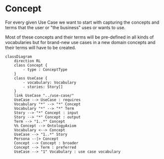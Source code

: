 # Concept

For every given Use Case we want to start with capturing the concepts and
terms that the user or "the business" uses or wants to use.

Most of these concepts and their terms will be pre-defined in all kinds of
vocabularies but for brand-new use cases in a new domain concepts and their
terms will have to be created.

``` mermaid
classDiagram
    direction RL
    class Concept {
        - type : ConceptType
    }
    class UseCase {
        - vocabulary: Vocabulary
        - stories: Story[]
    }
    link UseCase "../use-case/"
    UseCase --> UseCase : requires
    Vocabulary "*" --> "*" Concept
    Vocabulary "*" --> "*" Term
    Story --> "*" Concept : input
    Story --> "*" Concept : output
    Term --> "1..*" Concept
    %% Concept --> OntologyAxiom
    Vocabulary <--> Concept
    UseCase --> "1..*" Story
    Persona --|> Concept
    Concept --> Concept : broader
    Concept --> Term : preferred
    UseCase --> "1" Vocabulary : use case vocabulary
```
